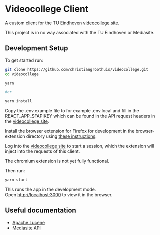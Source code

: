 # Videocollege Client

A custom client for the TU Eindhoven [videocollege site](https://videocollege.tue.nl).

This project is in no way associated with the TU Eindhoven or Mediasite.


## Development Setup

To get started run:

```bash
git clone https://github.com/christiangroothuis/videocollege.git
cd videocollege

yarn 

#or

yarn install
```

Copy the .env.example file to for example .env.local and fill in the REACT_APP_SFAPIKEY which can be found in the API request headers in the [videocollege site](https://videocollege.tue.nl).

Install the browser extension for Firefox for development in the browser-extension directory using [these instructions](https://extensionworkshop.com/documentation/develop/temporary-installation-in-firefox/).

Log into the [videocollege site](https://videocollege.tue.nl/Mediasite/Manage) to start a session, which the extension will inject into the requests of this client.

The chromium extension is not yet fully functional.

Then run:
```bash
yarn start
```
This runs the app in the development mode.\
Open [http://localhost:3000](http://localhost:3000) to view it in the browser.

## Useful documentation

- [Apache Lucene](https://lucene.apache.org/core/2_9_4/queryparsersyntax.html)
- [Mediasite API](https://training.mediasite.com/Mediasite/api/v1/$metadata)


